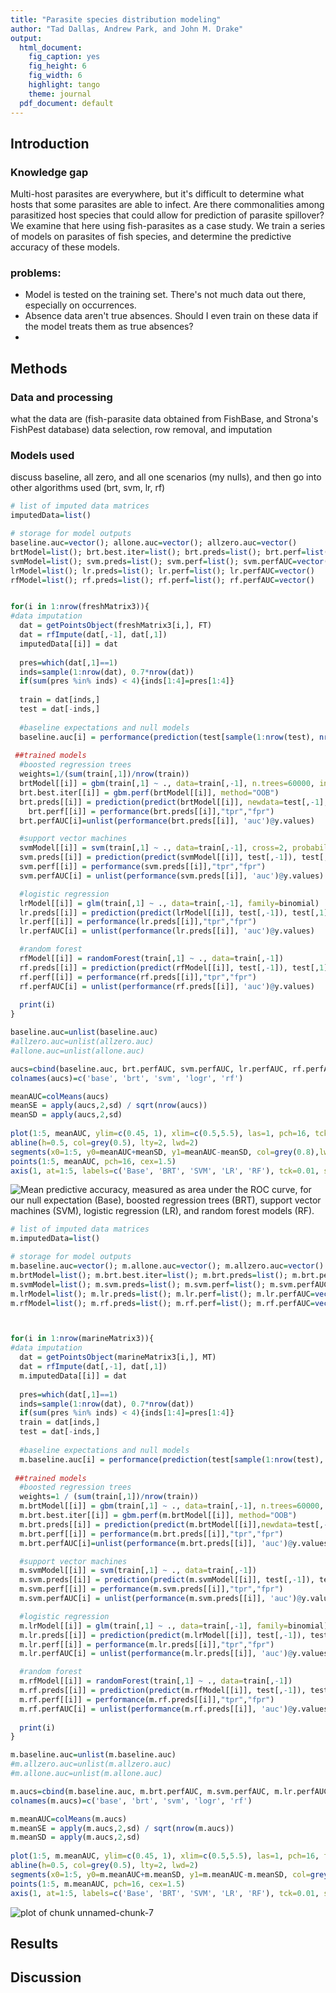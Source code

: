 ```yaml
---
title: "Parasite species distribution modeling"
author: "Tad Dallas, Andrew Park, and John M. Drake"
output:
  html_document:
    fig_caption: yes
    fig_height: 6
    fig_width: 6
    highlight: tango
    theme: journal
  pdf_document: default
---
```






## Introduction




### Knowledge gap

Multi-host parasites are everywhere, but it's difficult to determine what hosts that some parasites are able to infect. Are there commonalities among parasitized host species that could allow for prediction of parasite spillover? We examine that here using fish-parasites as a case study. We train a series of models on parasites of fish species, and determine the predictive accuracy of these models.



### problems:
* Model is tested on the training set. There's not much data out there, especially on occurrences. 
* Absence data aren't true absences. Should I even train on these data if the model treats them as true absences?
* 





## Methods

### Data and processing
 what the data are (fish-parasite data obtained from FishBase, and Strona's FishPest database)
 data selection, row removal, and imputation
 
 
### Models used
 discuss baseline, all zero, and all one scenarios (my nulls), and then go into other algorithms used (brt, svm, lr, rf)



















```r
# list of imputed data matrices
imputedData=list()

# storage for model outputs
baseline.auc=vector(); allone.auc=vector(); allzero.auc=vector()
brtModel=list(); brt.best.iter=list(); brt.preds=list(); brt.perf=list(); brt.perfAUC=vector()
svmModel=list(); svm.preds=list(); svm.perf=list(); svm.perfAUC=vector()
lrModel=list(); lr.preds=list(); lr.perf=list(); lr.perfAUC=vector()
rfModel=list(); rf.preds=list(); rf.perf=list(); rf.perfAUC=vector()


for(i in 1:nrow(freshMatrix3)){
#data imputation
  dat = getPointsObject(freshMatrix3[i,], FT)
  dat = rfImpute(dat[,-1], dat[,1])
  imputedData[[i]] = dat
  
  pres=which(dat[,1]==1)
  inds=sample(1:nrow(dat), 0.7*nrow(dat))
  if(sum(pres %in% inds) < 4){inds[1:4]=pres[1:4]}
  
  train = dat[inds,]
  test = dat[-inds,]
  
  #baseline expectations and null models
  baseline.auc[i] = performance(prediction(test[sample(1:nrow(test), nrow(test)),1], test[,1]), 'auc')@y.values
   
 ##trained models
  #boosted regression trees
  weights=1/(sum(train[,1])/nrow(train))
  brtModel[[i]] = gbm(train[,1] ~ ., data=train[,-1], n.trees=60000, interaction.depth=4, distribution='bernoulli', weights=1+(train[,1] * weights))
  brt.best.iter[[i]] = gbm.perf(brtModel[[i]], method="OOB")
  brt.preds[[i]] = prediction(predict(brtModel[[i]], newdata=test[,-1], n.trees=brt.best.iter[[i]]), test[,1])
    brt.perf[[i]] = performance(brt.preds[[i]],"tpr","fpr")
  brt.perfAUC[i]=unlist(performance(brt.preds[[i]], 'auc')@y.values)

  #support vector machines
  svmModel[[i]] = svm(train[,1] ~ ., data=train[,-1], cross=2, probability=TRUE)
  svm.preds[[i]] = prediction(predict(svmModel[[i]], test[,-1]), test[,1])
  svm.perf[[i]] = performance(svm.preds[[i]],"tpr","fpr")
  svm.perfAUC[i] = unlist(performance(svm.preds[[i]], 'auc')@y.values)

  #logistic regression
  lrModel[[i]] = glm(train[,1] ~ ., data=train[,-1], family=binomial)
  lr.preds[[i]] = prediction(predict(lrModel[[i]], test[,-1]), test[,1])
  lr.perf[[i]] = performance(lr.preds[[i]],"tpr","fpr")
  lr.perfAUC[i] = unlist(performance(lr.preds[[i]], 'auc')@y.values)

  #random forest
  rfModel[[i]] = randomForest(train[,1] ~ ., data=train[,-1])
  rf.preds[[i]] = prediction(predict(rfModel[[i]], test[,-1]), test[,1])
  rf.perf[[i]] = performance(rf.preds[[i]],"tpr","fpr")
  rf.perfAUC[i] = unlist(performance(rf.preds[[i]], 'auc')@y.values)
  
  print(i)
}
```






```r
baseline.auc=unlist(baseline.auc)
#allzero.auc=unlist(allzero.auc)
#allone.auc=unlist(allone.auc)

aucs=cbind(baseline.auc, brt.perfAUC, svm.perfAUC, lr.perfAUC, rf.perfAUC)
colnames(aucs)=c('base', 'brt', 'svm', 'logr', 'rf')

meanAUC=colMeans(aucs)
meanSE = apply(aucs,2,sd) / sqrt(nrow(aucs))
meanSD = apply(aucs,2,sd)
  
plot(1:5, meanAUC, ylim=c(0.45, 1), xlim=c(0.5,5.5), las=1, pch=16, tck=0.01, xaxt='n', xlab='Predictive model used', ylab='Area Under ROC curve')
abline(h=0.5, col=grey(0.5), lty=2, lwd=2)
segments(x0=1:5, y0=meanAUC+meanSD, y1=meanAUC-meanSD, col=grey(0.8),lwd=2)
points(1:5, meanAUC, pch=16, cex=1.5)
axis(1, at=1:5, labels=c('Base', 'BRT', 'SVM', 'LR', 'RF'), tck=0.01, srt=30)
```

![Mean predictive accuracy, measured as area under the ROC curve, for our null expectation (Base), boosted regression trees (BRT), support vector machines (SVM), logistic regression (LR), and random forest models (RF).](figure/unnamed-chunk-5-1.png) 






```r
# list of imputed data matrices
m.imputedData=list()

# storage for model outputs
m.baseline.auc=vector(); m.allone.auc=vector(); m.allzero.auc=vector()
m.brtModel=list(); m.brt.best.iter=list(); m.brt.preds=list(); m.brt.perf=list(); m.brt.perfAUC=vector()
m.svmModel=list(); m.svm.preds=list(); m.svm.perf=list(); m.svm.perfAUC=vector()
m.lrModel=list(); m.lr.preds=list(); m.lr.perf=list(); m.lr.perfAUC=vector()
m.rfModel=list(); m.rf.preds=list(); m.rf.perf=list(); m.rf.perfAUC=vector()



for(i in 1:nrow(marineMatrix3)){
#data imputation
  dat = getPointsObject(marineMatrix3[i,], MT)
  dat = rfImpute(dat[,-1], dat[,1])
  m.imputedData[[i]] = dat
    
  pres=which(dat[,1]==1)
  inds=sample(1:nrow(dat), 0.7*nrow(dat))
  if(sum(pres %in% inds) < 4){inds[1:4]=pres[1:4]}
  train = dat[inds,]
  test = dat[-inds,]
  
  #baseline expectations and null models
  m.baseline.auc[i] = performance(prediction(test[sample(1:nrow(test), nrow(test)),1], test[,1]), 'auc')@y.values
   
 ##trained models
  #boosted regression trees
  weights=1 / (sum(train[,1])/nrow(train))
  m.brtModel[[i]] = gbm(train[,1] ~ ., data=train[,-1], n.trees=60000, interaction.depth=4, distribution='bernoulli', weights=1+(train[,1] * weights))
  m.brt.best.iter[[i]] = gbm.perf(m.brtModel[[i]], method="OOB")
  m.brt.preds[[i]] = prediction(predict(m.brtModel[[i]],newdata=test[,-1],n.trees=m.brt.best.iter[[i]]), test[,1])
  m.brt.perf[[i]] = performance(m.brt.preds[[i]],"tpr","fpr")
  m.brt.perfAUC[i]=unlist(performance(m.brt.preds[[i]], 'auc')@y.values)

  #support vector machines
  m.svmModel[[i]] = svm(train[,1] ~ ., data=train[,-1])
  m.svm.preds[[i]] = prediction(predict(m.svmModel[[i]], test[,-1]), test[,1])
  m.svm.perf[[i]] = performance(m.svm.preds[[i]],"tpr","fpr")
  m.svm.perfAUC[i] = unlist(performance(m.svm.preds[[i]], 'auc')@y.values)

  #logistic regression
  m.lrModel[[i]] = glm(train[,1] ~ ., data=train[,-1], family=binomial)
  m.lr.preds[[i]] = prediction(predict(m.lrModel[[i]], test[,-1]), test[,1])
  m.lr.perf[[i]] = performance(m.lr.preds[[i]],"tpr","fpr")
  m.lr.perfAUC[i] = unlist(performance(m.lr.preds[[i]], 'auc')@y.values)

  #random forest
  m.rfModel[[i]] = randomForest(train[,1] ~ ., data=train[,-1])
  m.rf.preds[[i]] = prediction(predict(m.rfModel[[i]], test[,-1]), test[,1])
  m.rf.perf[[i]] = performance(m.rf.preds[[i]],"tpr","fpr")
  m.rf.perfAUC[i] = unlist(performance(m.rf.preds[[i]], 'auc')@y.values)
  
  print(i)
}
```




```r
m.baseline.auc=unlist(m.baseline.auc)
#m.allzero.auc=unlist(m.allzero.auc)
#m.allone.auc=unlist(m.allone.auc)

m.aucs=cbind(m.baseline.auc, m.brt.perfAUC, m.svm.perfAUC, m.lr.perfAUC, m.rf.perfAUC)
colnames(m.aucs)=c('base', 'brt', 'svm', 'logr', 'rf')

m.meanAUC=colMeans(m.aucs)
m.meanSE = apply(m.aucs,2,sd) / sqrt(nrow(m.aucs))
m.meanSD = apply(m.aucs,2,sd)
  
plot(1:5, m.meanAUC, ylim=c(0.45, 1), xlim=c(0.5,5.5), las=1, pch=16, tck=0.01, xaxt='n', xlab='Predictive model used', ylab='Area Under ROC curve')
abline(h=0.5, col=grey(0.5), lty=2, lwd=2)
segments(x0=1:5, y0=m.meanAUC+m.meanSD, y1=m.meanAUC-m.meanSD, col=grey(0.8),lwd=2)
points(1:5, m.meanAUC, pch=16, cex=1.5)
axis(1, at=1:5, labels=c('Base', 'BRT', 'SVM', 'LR', 'RF'), tck=0.01, srt=30)
```

![plot of chunk unnamed-chunk-7](figure/unnamed-chunk-7-1.png) 





## Results

## Discussion
